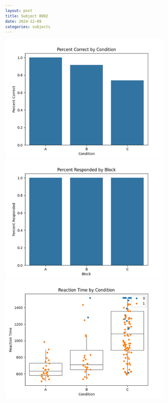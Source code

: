 ```yaml
---
layout: post
title: Subject 8002
date: 2024-12-09
categories: subjects
---
```


![](data/8002/run-24/8002_ATS_percent_correct.png)
![](data/8002/run-24/8002_ATS_percent_responded.png)
![](data/8002/run-24/8002_ATS_rt.png)
